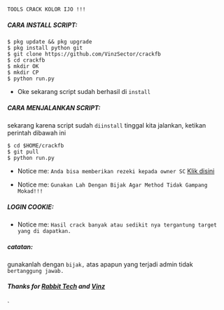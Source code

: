 ``TOOLS CRACK KOLOR IJO !!!``

<h5 align="left">CARA INSTALL SCRIPT:</h5>


    $ pkg update && pkg upgrade
    $ pkg install python git
    $ git clone https://github.com/VinzSector/crackfb
    $ cd crackfb
    $ mkdir OK
    $ mkdir CP
    $ python run.py

- Oke sekarang script sudah berhasil di ```install```

<h5 align="left">CARA MENJALANKAN SCRIPT:</h5>

sekarang karena script sudah ```diinstall``` tinggal kita jalankan, ketikan perintah dibawah ini


    $ cd $HOME/crackfb
    $ git pull
    $ python run.py


- Notice me: ```Anda bisa memberikan rezeki kepada owner SC``` <a href="https://wa.me/+6285220470366">Klik disini</a>

- Notice me: ```Gunakan Lah Dengan Bijak Agar Method Tidak Gampang Mokad!!!```

<h5 align="left">LOGIN COOKIE:</h5>

- Notice me: ```Hasil crack banyak atau sedikit nya tergantung target yang di dapatkan.```

<h5 align="left">catatan:</h5>

gunakanlah dengan ```bijak,``` atas apapun yang terjadi admin tidak ```bertanggung jawab.```

<h5 align="left">Thanks for <a href="https://github.com/rabbittechnologi">Rabbit Tech</a> and <a href="https://github.com/VinzSector">Vinz</a></h5>`